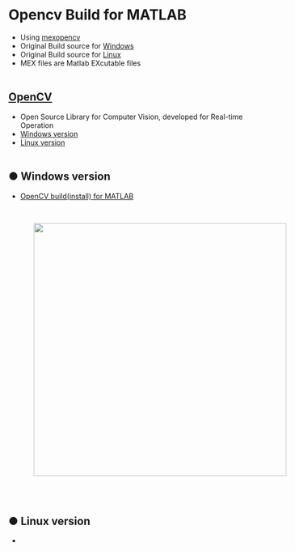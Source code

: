 # Opencv Build for MATLAB
+ Using [mexopencv](https://kyamagu.github.io/mexopencv/)
+ Original Build source for [Windows](https://github.com/kyamagu/mexopencv/wiki/Installation-%28Windows%2C-MATLAB%2C-OpenCV-3%29)
+ Original Build source for [Linux](https://github.com/kyamagu/mexopencv/wiki/Installation-(Linux,-MATLAB,-OpenCV-3))
+ MEX files are Matlab EXcutable files
</br></br>

## [OpenCV](https://opencv.org/)
+ Open Source Library for Computer Vision, developed for Real-time Operation<br>
+ [Windows version](#windows-version)
+ [Linux version](#linux-version)
<br><br>
## ● Windows version
+ [OpenCV build(install) for MATLAB]()
<br>

<p align="left">
<img src="" width="500" hspace="50"/>
</p>
</br></br>

## ● Linux version
+ 
